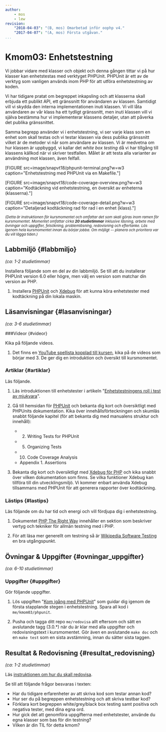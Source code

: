 ```yaml
---
author:
    - mos
    - lew
revision:
    "2018-04-03": "(B, mos) Omarbetad inför oophp v4."
    "2017-04-07": "(A, mos) Första utgåvan."
...
```

Kmom03: Enhetstestning 
==================================

Vi jobbar vidare med klasser och objekt och denna gången tittar vi på hur klasser kan enhetstestas med verktyget PHPUnit. PHPUnit är ett av de verktyg som vanligen används inom PHP för att utföra enhetstestning av koden.

Vi har tidigare pratat om begreppet inkapsling och att klasserna skall erbjuda ett publikt API, ett gränssnitt för användaren av klassen. Samtidigt vill vi skydda den interna implementationen inuti klassen. Vi vill låta användaren av vår klass ha ett tydligt gränssnitt, men inuti klassen vill vi själva bestämma hur vi implementerar klassens detaljer, utan att påverka det publika gränssnittet.

Samma begrepp använder vi i enhetstestning, vi ser varje klass som en enhet som skall testas och vi testar klassen via dess publika gränssnitt vilket är de metoder vi når som användare av klassen. Vi är medvetna om hur klassen är uppbyggd, vi kallar det _white box testing_ då vi har tillgång till klassens källkod när vi skriver testfallen. Målet är att testa alla varianter av användning mot klassen, även felfall.

[FIGURE src=image/snapvt18/phpunit-terminal.png?w=w3 caption="Enhetstestning med PHPUnit via en Makefile."]

[FIGURE src=image/snapvt18/code-coverage-overview.png?w=w3 caption="Kodtäckning vid enhetstestning, en översikt av enheterna (klasserna)."]

[FIGURE src=image/snapvt18/code-coverage-detail.png?w=w3 caption="Detaljerad kodtäckning rad för rad i en enhet (klass)."]

<!--st op-->

<small><i>(Detta är instruktionen för kursmomentet och omfattar det som skall göras inom ramen för kursmomentet. Momentet omfattar cirka **20 studietimmar** inklusive läsning, arbete med övningar och uppgifter, felsökning, problemlösning, redovisning och eftertanke. Läs igenom hela kursmomentet innan du börjar jobba. Om möjligt -- planera och prioritera var du vill lägga tiden.)</i></small>



Labbmiljö {#labbmiljo}
---------------------------------

*(ca: 1-2 studietimmar)*

Installera följande som en del av din labbmiljö. Se till att du installerar PHPUnit version 6.0 eller högre, men välj en version som matchar din version av PHP.

1. Installera [PHPUnit](labbmiljo/phpunit) och [Xdebug](labbmiljo/xdebug) för att kunna köra enhetstester med kodtäckning på din lokala maskin.



Läsanvisningar  {#lasanvisningar}
---------------------------------

*(ca: 3-6 studietimmar)*



###Videor {#videor}

Kika på följande videos.

1. Det finns en [YouTube spellista kopplad till kursen](https://www.youtube.com/playlist?list=PLKtP9l5q3ce_jh6fAj1iwiJSj70DXA2Vn), kika på de videos som börjar med 3. De ger dig en introduktion och översikt till kursmomentet.



### Artiklar {#artiklar}

Läs följande.

1. Läs introduktionen till enhetstester i artikeln "[Enhetstestningens roll i test av mjukvara](kunskap/enhetstestningens-roll-i-test-av-mjukvara)".

1. Gå till hemsidan för [PHPUnit](https://phpunit.de/) och bekanta dig kort och översiktligt med PHPUnits dokumentation. Kika över innehållsförteckningen och skumläs snabbt följande kapitel (för att bekanta dig med manualens struktur och innehåll):
    * 2. Writing Tests for PHPUnit
    * 5. Organizing Tests
    * 10. Code Coverage Analysis
    * Appendix 1. Assertions

1. Bekanta dig kort och översiktligt med [Xdebug för PHP](https://xdebug.org/) och kika snabbt över vilken dokumentation som finns. Se vilka funktioner Xdebug kan tillföra till din utvecklingsmiljö. Vi kommer enbart använda Xdebug tillsammans med PHPUnit för att generera rapporter över kodtäckning.



### Lästips {#lastips}

Läs följande om du har tid och energi och vill fördjupa dig i enhetstestning.

1. Dokumentet [PHP The Right Way](http://www.phptherightway.com/) innehåller en sektion som beskriver vertyg och tekniker för allmän testning med i PHP.

1. För att läsa mer generellt om testning så är [Wikipedia Software Testing](https://en.wikipedia.org/wiki/Software_testing) en bra utgångspunkt.



Övningar & Uppgifter  {#ovningar_uppgifter}
-------------------------------------------

*(ca: 6-10 studietimmar)*



### Uppgifter {#uppgifter}

Gör följande uppgifter.

1. Lös uppgiften "[Kom igång med PHPUnit](uppgift/kom-igang-med-phpunit)" som guidar dig igenom de första stapplande stegen i enhetstestning. Spara all kod i `me/kmom03/phpunit`.

1. Pusha och tagga ditt repo `me/redovisa` allt eftersom och sätt en avslutande tagg (3.0.\*) när du är klar med alla uppgifter och redovisningstext i kursmomentet. Gör även en avslutande `make doc` och en `make test` som en sista avstämning, innan du sätter sista taggen.

<!--
Gör även enhetstestning på tärningsspelet, eller enbart tärningsklasserna från guiden?

Borde guiden ha en viss del i detta kmom? Eller bättre bara fokusera på enhetstestning kanske.
-->



Resultat & Redovisning  {#resultat_redovisning}
-----------------------------------------------

*(ca: 1-2 studietimmar)*

Läs [instruktionen om hur du skall redovisa](./../redovisa).

Se till att följande frågor besvaras i texten:

* Har du tidigare erfarenheter av att skriva kod som testar annan kod?
* Hur ser du på begreppen enhetstestning och att skriva testbar kod?
* Förklara kort begreppen white/grey/black box testing samt positiva och negativa tester, med dina egna ord.
* Hur gick det att genomföra uppgifterna med enhetstester, använde du egna klasser som bas för din testning?
* Vilken är din TIL för detta kmom?
